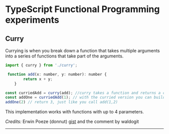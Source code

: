 TypeScript Functional Programming experiments
=============================================

## Curry ##

Currying is when you break down a function that takes multiple arguments into a series of functions that take part of the arguments.

```javascript
import { curry } from './curry';

 function add(x: number, y: number): number {
        return x + y;
    }

const curriedAdd = curry(add); //curry takes a function and returns a curried version
const addOne = curriedAdd(1); // with the curried version you can build new functions with fixed parameters
addOne(2) // return 3, just like you call add(1,2)

```

This implementation works with functions with up to 4 parameters.

*Credits:* Erwin Poeze (donnut) [gist](https://gist.github.com/donnut/fd56232da58d25ceecf1) and  the comment by waldogit
___
